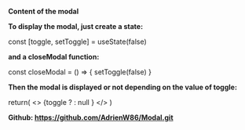 **Content of the modal**

<Modal 
    close = {closeModal} 
    text = "Your text"
/>

**To display the modal, just create a state:**

const [toggle, setToggle] = useState(false)

**and a closeModal function:**

const closeModal = () => {
    setToggle(false)
}

**Then the modal is displayed or not depending on the value of toggle:**

return( 
    <>
    {toggle 
        ?
        <Modal
            close = {closeModal}
            text = "Your text"
        />
        : 
        null
    }
    </>
)

**Github: https://github.com/AdrienW86/Modal.git**
